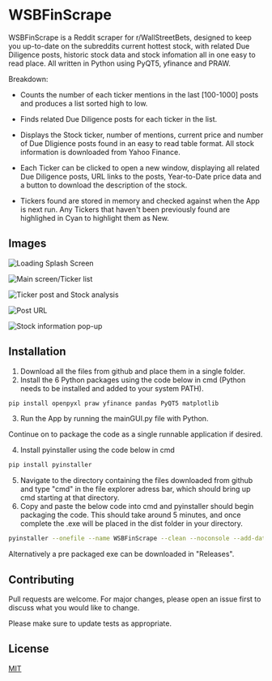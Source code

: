# WSBFinScrape

WSBFinScrape is a Reddit scraper for r/WallStreetBets, designed to keep you up-to-date on the subreddits current hottest stock, with related Due Diligence posts, historic stock data and stock infomation all in one easy to read place. All written in Python using PyQT5, yfinance and PRAW.

Breakdown:

* Counts the number of each ticker mentions in the last [100-1000] posts and produces a list sorted high to low.

* Finds related Due Diligence posts for each ticker in the list.

* Displays the Stock ticker, number of mentions, current price and number of Due Dligience posts found in an easy to read table format. All stock information is downloaded from Yahoo Finance.

* Each Ticker can be clicked to open a new window, displaying all related Due Diligence posts, URL links to the posts, Year-to-Date price data and a button to download the description of the stock.

* Tickers found are stored in memory and checked against when the App is next run. Any Tickers that haven't been previously found are highlighed in Cyan to highlight them as New.

## Images
![Loading Splash Screen](https://github.com/Nebulezz/WSBFinScrape/blob/master/Images/1%20-%20kBzXJ9f.png?raw=true)

![Main screen/Ticker list](https://github.com/Nebulezz/WSBFinScrape/blob/master/Images/2%20-%207eRJ7B5.png?raw=true)

![Ticker post and Stock analysis](https://github.com/Nebulezz/WSBFinScrape/blob/master/Images/3%20-%20WtJZpXe.png?raw=true)

![Post URL](https://github.com/Nebulezz/WSBFinScrape/blob/master/Images/4%20-%209JwJrAk.png?raw=true)

![Stock information pop-up](https://github.com/Nebulezz/WSBFinScrape/blob/master/Images/5%20-%20D1IkuE1.png?raw=true)

## Installation

1. Download all the files from github and place them in a single folder.
2. Install the 6 Python packages using the code below in cmd (Python needs to be installed and added to your system PATH). 
```bash
pip install openpyxl praw yfinance pandas PyQT5 matplotlib
```
3. Run the App by running the mainGUI.py file with Python.

Continue on to package the code as a single runnable application if desired.

4. Install pyinstaller using the code below in cmd
```bash
pip install pyinstaller
```
5. Navigate to the directory containing the files downloaded from github and type "cmd" in the file explorer adress bar, which should bring up cmd starting at that directory.
6. Copy and paste the below code into cmd and pyinstaller should begin packaging the code. This should take around 5 minutes, and once complete the .exe will be placed in the dist folder in your directory.
```bash
pyinstaller --onefile --name WSBFinScrape --clean --noconsole --add-data gorillaicon.jpg;. --add-data WallStreetBets.png;. --icon=gorillaicon_UrM_icon.ico mainGUI.py
```

Alternatively a pre packaged exe can be downloaded in "Releases".

## Contributing
Pull requests are welcome. For major changes, please open an issue first to discuss what you would like to change.

Please make sure to update tests as appropriate.

## License
[MIT](https://choosealicense.com/licenses/mit/)

